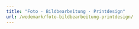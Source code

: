 ```yaml
---
title: "Foto · Bildbearbeitung · Printdesign"
url: /wedemark/foto-bildbearbeitung-printdesign/
---
```

